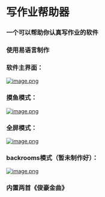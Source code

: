 # 写作业帮助器
### 一个可以帮助你认真写作业的软件
### 使用易语言制作
### 软件主界面：
[![image.png](https://i.postimg.cc/Z5fY6VmP/image.png)](https://postimg.cc/VJCc89d5)
### 摸鱼模式：
[![image.png](https://i.postimg.cc/KcnZ0ZF8/image.png)](https://postimg.cc/c6LyHGrp)
### 全屏模式：
[![image.png](https://i.postimg.cc/NG7c1p7y/image.png)](https://postimg.cc/XXJmWKP3)
### backrooms模式（暂未制作好）：
[![image.png](https://i.postimg.cc/bvbMqwmG/image.png)](https://postimg.cc/4Kfw5skZ)
### 内置两首《俊豪金曲》
